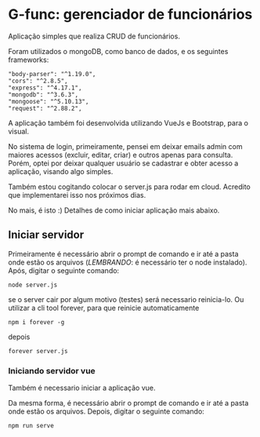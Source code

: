 # G-func: gerenciador de funcionários
Aplicação simples que realiza CRUD de funcionários.

Foram utilizados o mongoDB, como banco de dados, e os seguintes frameworks:

    "body-parser": "^1.19.0",
    "cors": "^2.8.5",
    "express": "^4.17.1",
    "mongodb": "^3.6.3",
    "mongoose": "^5.10.13",
    "request": "^2.88.2",
    
A aplicação também foi desenvolvida utilizando VueJs e Bootstrap, para o visual.

No sistema de login, primeiramente, pensei em deixar emails admin com maiores acessos (excluir, editar, criar) e outros apenas para consulta. Porém, optei por deixar qualquer usuário se cadastrar e obter acesso a aplicação, visando algo simples.

Também estou cogitando colocar o server.js para rodar em cloud. Acredito que implementarei isso nos próximos dias.


No mais, é isto :)
Detalhes de como iniciar aplicação mais abaixo.


## Iniciar servidor
Primeiramente é necessário abrir o prompt de comando e ir até a pasta onde estão os arquivos (*LEMBRANDO*: é necessário ter o node instalado). Após, digitar o seguinte comando: 
```
node server.js
```
se o server cair por algum motivo (testes) será necessario reinicia-lo. Ou utilizar a cli tool forever, para que reinicie automaticamente

```
npm i forever -g
```

depois

```
forever server.js
```

### Iniciando servidor vue
Também é necessario iniciar a aplicação vue.

Da mesma forma, é necessário abrir o prompt de comando e ir até a pasta onde estão os arquivos. Depois, digitar o seguinte comando:
```
npm run serve
```
